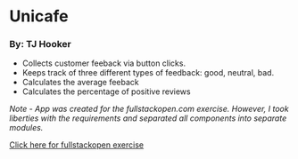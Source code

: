 # Unicafe
### By: TJ Hooker

- Collects customer feeback via button clicks.
- Keeps track of three different types of feedback: good, neutral, bad. 
- Calculates the average feeback 
- Calculates the percentage of positive reviews

*Note* - *App was created for the fullstackopen.com exercise. However, I took liberties with the requirements and separated all components into separate modules.*

[Click here for fullstackopen exercise](https://fullstackopen.com/en/part1/a_more_complex_state_debugging_react_apps#exercises-1-6-1-14:~:text=1.6%3A%20unicafe%20step1,final%20application%20could%20look%20like%20this%3A)